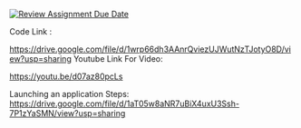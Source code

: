 [![Review Assignment Due Date](https://classroom.github.com/assets/deadline-readme-button-24ddc0f5d75046c5622901739e7c5dd533143b0c8e959d652212380cedb1ea36.svg)](https://classroom.github.com/a/ZMFqDx2I)

Code Link :

https://drive.google.com/file/d/1wrp66dh3AAnrQviezUJWutNzTJotyO8D/view?usp=sharing
Youtube Link For Video:

https://youtu.be/d07az80pcLs

Launching an application Steps:
https://drive.google.com/file/d/1aT05w8aNR7uBiX4uxU3Ssh-7P1zYaSMN/view?usp=sharing
